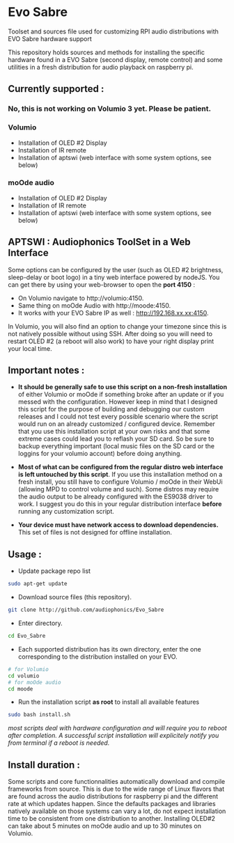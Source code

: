 # Evo Sabre
Toolset and sources file used for customizing RPI audio distributions with EVO Sabre hardware support 

This repository holds sources and methods for installing the specific hardware found in a EVO Sabre (second display, remote control) and some utilities in a fresh distribution for audio playback on raspberry pi. 

## Currently supported : 

### No, this is not working on Volumio 3 yet. Please be patient. 

### Volumio
* Installation of OLED #2 Display
* Installation of IR remote
* Installation of aptswi (web interface with some system options, see below) 
  
### moOde audio
* Installation of OLED #2 Display
* Installation of IR remote
* Installation of aptswi (web interface with some system options, see below) 

## APTSWI : Audiophonics ToolSet in a Web Interface
Some options can be configured by the user (such as OLED #2 brightness, sleep-delay or boot logo) in a tiny web interface powered by nodeJS. 
You can get there by using your web-browser to open the **port 4150** : 
* On Volumio navigate to http://volumio:4150. 
* Same thing on moOde Audio with http://moode:4150. 
* It works with your EVO Sabre IP as well : http://192.168.xx.xx:4150.

In Volumio, you will also find an option to change your timezone since this is not natively possible without using SSH. After doing so you will need to restart OLED #2 (a reboot will also work) to have your right display print your local time.


## Important notes : 
* **It should be generally safe to use this script on a non-fresh installation** of either Volumio or moOde if something broke after an update or if you messed with the configuration. However keep in mind that I designed this script for the purpose of building and debugging our custom releases and I could not test every possible scenario where the script would run on an already customized / configured device. Remember that you use this installation script at your own risks and that some extreme cases could lead you to reflash your SD card. So be sure to backup everything important (local music files on the SD card or the loggins for your volumio account) before doing anything. 


* **Most of what can be configured from the regular distro web interface is left untouched by this script**. If you use this installation method on a fresh install, you still have to configure Volumio / moOde in their WebUi (allowing MPD to control volume and such). Some distros may require the audio output to be already configured with the ES9038 driver to work. I suggest you do this in your regular distribution interface **before** running any customization script.

* **Your device must have network access to download dependencies.** This set of files is not designed for offline installation.

## Usage : 

* Update package repo list
```bash
sudo apt-get update
```

* Download source files (this repository).
```bash
git clone http://github.com/audiophonics/Evo_Sabre
```
* Enter directory.
```bash
cd Evo_Sabre
```
* Each supported distribution has its own directory, enter the one corresponding to the distribution installed on your EVO. 
```bash
# for Volumio
cd volumio
# for moOde audio
cd moode
```
* Run the installation script **as root** to install all available features
```bash
sudo bash install.sh
```

*most scripts deal with hardware configuration and will require you to reboot after completion. A successful script installation will explicitely notify you from terminal if a reboot is needed.*

## Install duration :
Some scripts and core functionnalities automatically download and compile frameworks from source. This is due to the wide range of Linux flavors that are found across the audio distributions for raspberry pi and the different rate at which updates happen. Since the defaults packages and libraries natively available on those systems can vary a lot, do not expect installation time to be consistent from one distribution to another. Installing OLED#2 can take about 5 minutes on moOde audio and up to 30 minutes on Volumio. 

